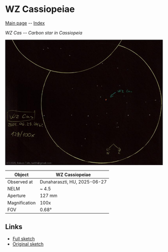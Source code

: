 # WZ Cassiopeiae

[Main page](../index.md) -- [Index](../pages/obj_index.md)

_WZ Cas_ -- _Carbon star in Cassiopeia_  

![WZ Cassiopeiae](../img/wz-cas-20250628.jpg)

Object | WZ Cassiopeiae
-|-
Observed at | Dunaharaszti, HU, 2025-06-27
NELM | ~ 4.5
Aperture | 127 mm
Magnification | 100x
FOV | 0.68°


## Links

- [Full sketch](../img/v-aql-wz-cas-20250628.jpg)
- [Original sketch](../scan/20250628_2.jpg)
